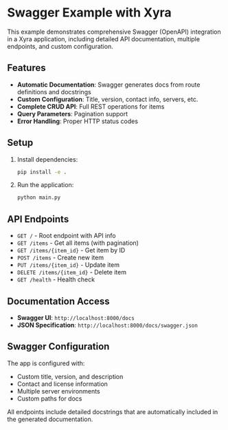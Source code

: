 # Swagger Example with Xyra

This example demonstrates comprehensive Swagger (OpenAPI) integration in a Xyra application, including detailed API documentation, multiple endpoints, and custom configuration.

## Features

- **Automatic Documentation**: Swagger generates docs from route definitions and docstrings
- **Custom Configuration**: Title, version, contact info, servers, etc.
- **Complete CRUD API**: Full REST operations for items
- **Query Parameters**: Pagination support
- **Error Handling**: Proper HTTP status codes

## Setup

1. Install dependencies:
   ```bash
   pip install -e .
   ```

2. Run the application:
   ```bash
   python main.py
   ```

## API Endpoints

- `GET /` - Root endpoint with API info
- `GET /items` - Get all items (with pagination)
- `GET /items/{item_id}` - Get item by ID
- `POST /items` - Create new item
- `PUT /items/{item_id}` - Update item
- `DELETE /items/{item_id}` - Delete item
- `GET /health` - Health check

## Documentation Access

- **Swagger UI**: `http://localhost:8000/docs`
- **JSON Specification**: `http://localhost:8000/docs/swagger.json`

## Swagger Configuration

The app is configured with:
- Custom title, version, and description
- Contact and license information
- Multiple server environments
- Custom paths for docs

All endpoints include detailed docstrings that are automatically included in the generated documentation.